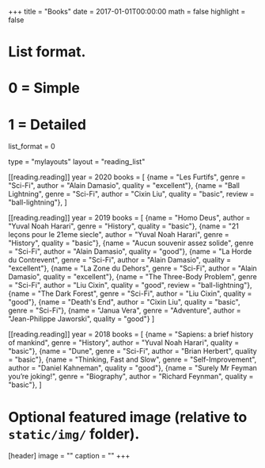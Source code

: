 +++
title = "Books"
date = 2017-01-01T00:00:00
math = false
highlight = false

# List format.
#   0 = Simple
#   1 = Detailed
list_format = 0

type = "mylayouts"
layout = "reading_list"

[[reading.reading]]
    year = 2020
    books = [
        {name = "Les Furtifs", genre = "Sci-Fi", author = "Alain Damasio", quality = "excellent"},
        {name = "Ball Lightning", genre = "Sci-Fi", author = "Cixin Liu", quality = "basic", review = "ball-lightning"},
    ]


[[reading.reading]]
    year = 2019
    books = [
        {name = "Homo Deus", author = "Yuval Noah Harari", genre = "History", quality = "basic"},
        {name = "21 leçons pour le 21eme siecle", author = "Yuval Noah Harari", genre = "History", quality = "basic"},
        {name = "Aucun souvenir assez solide", genre = "Sci-Fi", author = "Alain Damasio", quality = "good"},
        {name = "La Horde du Contrevent", genre = "Sci-Fi", author = "Alain Damasio", quality = "excellent"},
        {name = "La Zone du Dehors", genre = "Sci-Fi", author = "Alain Damasio", quality = "excellent"},
        {name = "The Three-Body Problem", genre = "Sci-Fi", author = "Liu Cixin", quality = "good", review = "ball-lightning"},
        {name = "The Dark Forest", genre = "Sci-Fi", author = "Liu Cixin", quality = "good"},
        {name = "Death's End", author = "Cixin Liu", quality = "basic", genre = "Sci-Fi"},
        {name = "Janua Vera", genre = "Adventure", author = "Jean-Philippe Jaworski", quality = "good"}
    ]

[[reading.reading]]
    year = 2018
    books = [
        {name = "Sapiens: a brief history of mankind", genre = "History", author = "Yuval Noah Harari", quality = "basic"},
        {name = "Dune", genre = "Sci-Fi", author = "Brian Herbert", quality = "basic"},
        {name = "Thinking, Fast and Slow", genre = "Self-Improvement", author = "Daniel Kahneman", quality = "good"},
        {name = "Surely Mr Feyman you’re joking!", genre = "Biography", author = "Richard Feynman", quality = "basic"},
    ]


# Optional featured image (relative to `static/img/` folder).
[header]
image = ""
caption = ""
+++
